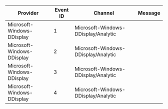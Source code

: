 Provider                    |  Event ID  |  Channel                              |  Message
----------------------------|------------|---------------------------------------|---------
Microsoft-Windows-DDisplay  |  1         |  Microsoft-Windows-DDisplay/Analytic  |
Microsoft-Windows-DDisplay  |  2         |  Microsoft-Windows-DDisplay/Analytic  |
Microsoft-Windows-DDisplay  |  3         |  Microsoft-Windows-DDisplay/Analytic  |
Microsoft-Windows-DDisplay  |  4         |  Microsoft-Windows-DDisplay/Analytic  |